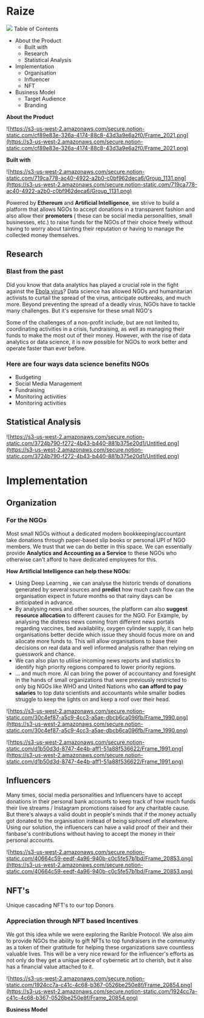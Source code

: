 # **Raize**

<img src="https://ibb.co/30tpy7D" />
Table of Contents

- About the Product
    - Built with
    - Research
    - Statistical Analysis
- Implementation
    - Organisation
    - Influencer
    - NFT
- Business Model
    - Target Audience
    - Branding

**About the Product**

![https://s3-us-west-2.amazonaws.com/secure.notion-static.com/cf89e83e-326a-4174-88c8-43d3a9e6a2f0/Frame_2021.png](https://s3-us-west-2.amazonaws.com/secure.notion-static.com/cf89e83e-326a-4174-88c8-43d3a9e6a2f0/Frame_2021.png)

**Built with**

![https://s3-us-west-2.amazonaws.com/secure.notion-static.com/719ca778-ac40-4922-a2b0-c0bf962deca6/Group_1131.png](https://s3-us-west-2.amazonaws.com/secure.notion-static.com/719ca778-ac40-4922-a2b0-c0bf962deca6/Group_1131.png)

Powered by **Ethereum** and **Artificial Intelligence**, we strive to build a platform that allows NGOs to accept donations in a transparent fashion and also allow their **promoters** ( these can be social media personalities, small businesses, etc.) to raise funds for the NGOs of their choice freely without having to worry about tainting their reputation or having to manage the collected money themselves.

## **Research**

### Blast from the past

Did you know that data analytics has played a crucial role in the fight against the [Ebola virus](https://www.cnbc.com/2014/10/01/how-big-data-could-help-stop-the-ebola-outbreakcommentary.html#.)? Data science has allowed NGOs and humanitarian activists to curtail the spread of the virus, anticipate outbreaks, and much more. Beyond preventing the spread of a deadly virus, NGOs have to tackle many challenges. But it's expensive for these small NGO's

Some of the challenges of a non-profit include, but are not limited to, coordinating activities in a crisis, fundraising, as well as managing their funds to make the most out of their money. However, with the rise of data analytics or data science, it is now possible for NGOs to work better and operate faster than ever before.

### Here are four ways data science benefits NGOs

- Budgeting
- Social Media Management
- Fundraising
- Monitoring activities
- Monitoring activities

## **Statistical Analysis**

![https://s3-us-west-2.amazonaws.com/secure.notion-static.com/3724b790-f272-4b43-b440-881b375e20d1/Untitled.png](https://s3-us-west-2.amazonaws.com/secure.notion-static.com/3724b790-f272-4b43-b440-881b375e20d1/Untitled.png)

# **Implementation**

## **Organization**

### For the NGOs

Most small NGOs without a dedicated modern bookkeeping/accountant take donations through paper-based slip books or personal UPI of NGO members. We trust that we can do better in this space. We can essentially provide **Analytics and Accounting as a Service** to these NGOs who otherwise can't afford to have dedicated employees for this.

**How Artificial Intelligence can help these NGOs:**

- Using Deep Learning , we can analyse the historic trends of donations generated by several sources and **predict** how much cash flow can the organisation expect in future months so that rainy days can be anticipated in advance.
- By analysing news and other sources,  the platform can also **suggest resource allocation** to different causes for the NGO. For Example, by analysing the distress news coming from different news portals regarding vaccines, bed availability, oxygen cylinder supply, it can help organisations better decide which issue they should focus more on and allocate more funds to. This will allow organisations to base their decisions on real data and well informed analysis rather than relying on guesswork and chance.
- We can also plan to utilise incoming news reports and statistics to identify high priority regions compared to lower priority regions.
- ... and much more. AI can bring the power of accountancy and foresight in the hands of small organizations that were previously restricted to only big NGOs like WHO and United Nations who **can afford to pay salaries** to top data scientists and accountants while smaller bodies struggle to keep the lights on and keep a roof over their head.

![https://s3-us-west-2.amazonaws.com/secure.notion-static.com/30c4ef87-a5c9-4cc3-a5ae-dbcb6ca096fb/Frame_1990.png](https://s3-us-west-2.amazonaws.com/secure.notion-static.com/30c4ef87-a5c9-4cc3-a5ae-dbcb6ca096fb/Frame_1990.png)

![https://s3-us-west-2.amazonaws.com/secure.notion-static.com/d1b50d3d-8747-4e4b-aff1-51a88f536622/Frame_1991.png](https://s3-us-west-2.amazonaws.com/secure.notion-static.com/d1b50d3d-8747-4e4b-aff1-51a88f536622/Frame_1991.png)

## **Influencers**

Many times, social media personalities and Influencers have to accept donations in their personal bank accounts to keep track of how much funds their live streams / Instagram promotions raised for any charitable cause. But there's always a valid doubt in people's minds that if the money actually got donated to the organisation instead of being siphoned off elsewhere. Using our solution, the influencers can have a valid proof of their and their fanbase's contributions without having to accept the money in their personal accounts.

![https://s3-us-west-2.amazonaws.com/secure.notion-static.com/40664c59-eedf-4a96-940b-c0c5fe57b1bd/Frame_20853.png](https://s3-us-west-2.amazonaws.com/secure.notion-static.com/40664c59-eedf-4a96-940b-c0c5fe57b1bd/Frame_20853.png)

## **NFT's**

Unique  cascading NFT's to our top Donors

### Appreciation through NFT based Incentives

We got this idea while we were exploring the Rarible Protocol. We also aim to provide NGOs the ability to gift NFTs to top fundraisers in the community as a token of their gratitude for helping these organizations save countless valuable lives. This will be a very nice reward for the influencer's efforts as not only do they get a unique piece of cybernetic art to cherish, but it also has a financial value attached to it.

![https://s3-us-west-2.amazonaws.com/secure.notion-static.com/1924cc7a-c41c-4c68-b367-0526be250e8f/Frame_20854.png](https://s3-us-west-2.amazonaws.com/secure.notion-static.com/1924cc7a-c41c-4c68-b367-0526be250e8f/Frame_20854.png)

**Business Model**
